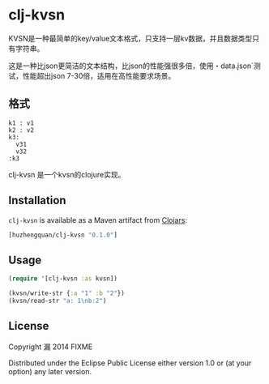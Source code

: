 # clj-kvsn

KVSN是一种最简单的key/value文本格式，只支持一层kv数据，并且数据类型只有字符串。

这是一种比json更简洁的文本结构，比json的性能强很多倍，使用・data.json`测试，性能超出json 7-30倍，适用在高性能要求场景。
## 格式
```
k1 : v1
k2 : v2
k3:
  v31
  v32
:k3
```

clj-kvsn 是一个kvsn的clojure实现。

## Installation

`clj-kvsn` is available as a Maven artifact from
[Clojars](http://clojars.org/clj-kvsn):

```clojure
[huzhengquan/clj-kvsn "0.1.0"]

```

## Usage


```clojure
(require '[clj-kvsn :as kvsn])

(kvsn/write-str {:a "1" :b "2"})
(kvsn/read-str "a: 1\nb:2")
```

## License

Copyright 漏 2014 FIXME

Distributed under the Eclipse Public License either version 1.0 or (at
your option) any later version.
